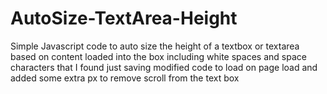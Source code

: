 # AutoSize-TextArea-Height
Simple Javascript code to auto size the height of a textbox or textarea based on content loaded into the box including white spaces and space characters that I found just saving modified code to load on page load and added some extra px to remove scroll from the text box

